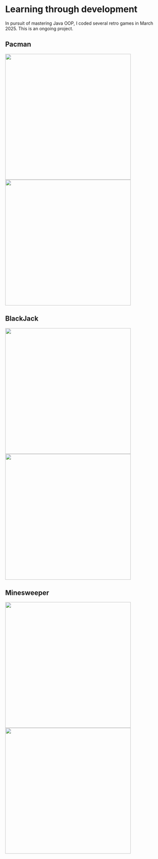 # Learning through development
In pursuit of mastering Java OOP, I coded several retro games in March 2025. This is an ongoing project.

## Pacman
<img src="https://github.com/user-attachments/assets/5204f56b-793a-4236-ae9b-352cfaaed7f2" width=400>
<img src="https://github.com/user-attachments/assets/f45430a8-a4db-4d4b-a573-d7ebfdc22258" width=400>


## BlackJack
<img src="https://github.com/user-attachments/assets/525d422d-e3b0-4e0a-9fd6-dfda3b61843d" width=400>
<img src="https://github.com/user-attachments/assets/41a6cfcd-9d1a-46cf-830c-06afea3b74c3" width=400>

## Minesweeper
<img src="https://github.com/user-attachments/assets/c2a3e9ed-3bca-46e7-9b49-5cec08a448ca" width=400>
<img src="https://github.com/user-attachments/assets/5d9f3e9c-0da3-49b0-b64b-27643d26e52a" width=400>
